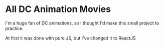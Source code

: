 # All DC Animation Movies

I'm a huge fan of DC animations, so I thought I'd make this small project to practice.

At first it was done with pure JS, but I've changed it to ReactJS
